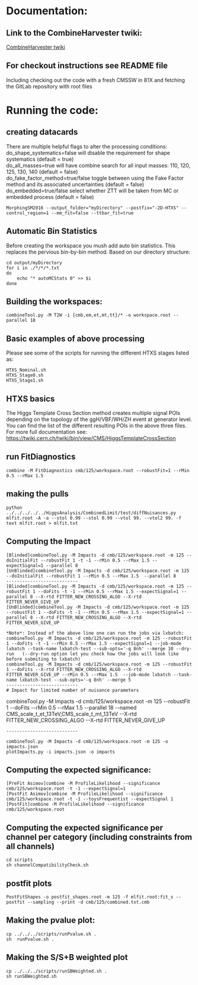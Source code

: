 # Documentation:
## Link to the CombineHarvester twiki:
[CombineHarvester twiki](http://cms-analysis.github.io/CombineHarvester/index.html)

## For checkout instructions see README file
Including checking out the code with a fresh CMSSW in 81X and fetching the GitLab repository with root files


# Running the code:
## creating datacards
There are multiple helpful flags to alter the processing conditions:  
do_shape_systematics=false will disable the requirement for shape systematics (default = true)  
do_all_masses=true will have combine search for all input masses: 110, 120, 125, 130, 140 (default = false)  
do_fake_factor_method=true/false toggle between using the Fake Factor method and its associated uncertainties (default = false)  
do_embedded=true/false select whether ZTT will be taken from MC or embedded process (default = false)  
```    
MorphingSM2016 --output_folder="myDirectory" --postfix="-2D-HTXS" --control_region=1 --mm_fit=false --ttbar_fit=true
```


## Automatic Bin Statistics
Before creating the workspace you mush add auto bin statistics.  This replaces the pervious bin-by-bin method. Based on our directory structure:
```
cd output/myDirectory
for i in ./*/*/*.txt
do
    echo "* autoMCStats 0" >> $i
done
```


## Building the workspaces:
```
combineTool.py -M T2W -i {cmb,em,et,mt,tt}/* -o workspace.root --parallel 18
```


## Basic examples of above processing
Please see some of the scripts for running the different HTXS stages listed as:
```
HTXS_Nominal.sh
HTXS_Stage0.sh
HTXS_Stage1.sh
```

## HTXS basics
The Higgs Template Cross Section method creates multiple signal POIs depending on the topology of the ggH/VBF/WH/ZH event at generator level. You can find the list of the different resulting POIs in the above three files. For more full documentation see: https://twiki.cern.ch/twiki/bin/view/CMS/HiggsTemplateCrossSection


## run FitDiagnostics
```
combine -M FitDiagnostics cmb/125/workspace.root --robustFit=1 --rMin 0.5 --rMax 1.5 
``` 


## making the pulls
```
python ../../../../../HiggsAnalysis/CombinedLimit/test/diffNuisances.py  mlfit.root -A -a --stol 0.99 --stol 0.99 --vtol 99. --vtol2 99. -f text mlfit.root > mlfit.txt
```


## Computing the Impact

    [Blinded]combineTool.py -M Impacts -d cmb/125/workspace.root -m 125 --doInitialFit --robustFit 1 -t -1 --rMin 0.5 --rMax 1.5 --expectSignal=1 --parallel 8
    [UnBlinded]combineTool.py -M Impacts -d cmb/125/workspace.root -m 125 --doInitialFit --robustFit 1 --rMin 0.5 --rMax 1.5  --parallel 8
    ---------------------------
    [Blinded]combineTool.py -M Impacts -d cmb/125/workspace.root -m 125 --robustFit 1 --doFits -t -1 --rMin 0.5 --rMax 1.5 --expectSignal=1 --parallel 8 --X-rtd FITTER_NEW_CROSSING_ALGO --X-rtd FITTER_NEVER_GIVE_UP
    [UnBlinded]combineTool.py -M Impacts -d cmb/125/workspace.root -m 125 --robustFit 1 --doFits -t -1 --rMin 0.5 --rMax 1.5 --expectSignal=1 --parallel 8 --X-rtd FITTER_NEW_CROSSING_ALGO --X-rtd FITTER_NEVER_GIVE_UP

    *Note*: Instead of the above line one can run the jobs via lxbatch:
    combineTool.py -M Impacts -d cmb/125/workspace.root -m 125 --robustFit 1 --doFits -t -1 --rMin 0.5 --rMax 1.5 --expectSignal=1 --job-mode lxbatch --task-name lxbatch-test --sub-opts='-q 8nh' --merge 10 --dry-run   (--dry-run option let you check how the jobs will look like before submiting to lxbatch)  
    combineTool.py -M Impacts -d cmb/125/workspace.root -m 125 --robustFit 1 --doFits --X-rtd FITTER_NEW_CROSSING_ALGO --X-rtd FITTER_NEVER_GIVE_UP --rMin 0.5 --rMax 1.5  --job-mode lxbatch --task-name lxbatch-test --sub-opts='-q 8nh' --merge 5 
    ---------------------------
    # Impact for limited number of nuisance parameters 

   combineTool.py -M Impacts -d cmb/125/workspace.root -m 125 --robustFit 1 --doFits  --rMin 0.5 --rMax 1.5  --parallel 18 --named CMS_scale_t_et_13TeV,CMS_scale_t_mt_13TeV --X-rtd FITTER_NEW_CROSSING_ALGO --X-rtd FITTER_NEVER_GIVE_UP

    ---------------------------

    combineTool.py -M Impacts -d cmb/125/workspace.root -m 125 -o impacts.json
    plotImpacts.py -i impacts.json -o impacts


## Computing the expected significance:

    [PreFit Asimov]combine -M ProfileLikelihood --significance cmb/125/workspace.root -t -1 --expectSignal=1
    [PostFit Asimov]combine -M ProfileLikelihood --significance cmb/125/workspace.root -t -1 --toysFrequentist --expectSignal 1
    [PostFit]combine -M ProfileLikelihood --significance cmb/125/workspace.root 

## Computing the expected significance per channel per category (including constraints from all channels)

    cd scripts
    sh channelCompatibilityCheck.sh


## postfit plots

    PostFitShapes -o postfit_shapes.root -m 125 -f mlfit.root:fit_s --postfit --sampling --print -d cmb/125/combined.txt.cmb
    



## Making the pvalue plot:

    cp ../../../scripts/runPvalue.sh .
    sh  runPvalue.sh .

## Making the S/S+B weighted plot

    cp ../../../scripts/runSBWeighted.sh .
    sh runSBWeighted.sh






